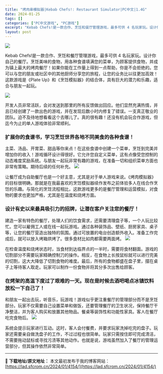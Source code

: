 ```yaml
---
title: "烤肉串模拟器|Kebab Chefs!: Restaurant Simulator|PC中文|1.4G"
date: 2024-01-25
tags: []
categories: ["PC中文游戏", "PC游戏"]
excerpt: "Kebab Chefs!是一款合作、烹饪和餐厅管理游戏，最多可供 4 名玩家玩。设计你自己的餐厅。烹饪美味的食物，用各种食谱填满您的菜单，为顾客提供食物，并成为镇上最大的烤肉餐厅！如果你能在工作量上得到一点帮助，你是不会拒绝的。您可以与您的朋友或社区中的其他厨师分享您的旅程，让您的业务比以往更加高效&hellip;"
layout: post
---
```


<img class="rich_pages wxw-img aligncenter" src="https://lad.sfcrom.cn/wp-content/uploads/2024/01/20240125082644-a9fe6.jpeg" data-imgfileid="110004211" data-ratio="0.4673913043478261" data-type="jpeg" data-w="460" data-imgqrcoded="1" />

Kebab Chefs!是一款合作、烹饪和餐厅管理游戏，最多可供 4 名玩家玩。设计你自己的餐厅。烹饪美味的食物，用各种食谱填满您的菜单，为顾客提供食物，并成为镇上最大的烤肉餐厅！如果你能在工作量上得到一点帮助，你是不会拒绝的。您可以与您的朋友或社区中的其他厨师分享您的旅程，让您的业务比以往更加高效！这款游戏是《Plate Up》和《烹饪模拟器》的结合体，具有巨大的潜力和乐趣，适合与朋友一起玩。

<img class="rich_pages wxw-img" src="https://lad.sfcrom.cn/wp-content/uploads/2024/01/20240125082644-37b6c.jpeg" data-imgfileid="110004205" data-ratio="0.5625" data-type="jpeg" data-w="1920" />

开发人员非常活跃，会对发送到那里的所有反馈做出回应。他们显然充满热情，并且已经创建了一款出色的游戏，并在发现后数小时内修复了错误。一支真正敬业的团队。迫不及待地想看看这个去哪儿了。真的很有趣！还没有机会玩合作游戏，但迄今为止的单人游戏体验非常顺利。
<h3>扩展你的食谱书，学习烹饪世界各地不同美食的各种食谱！</h3>
主菜、汤品、开胃菜、甜品等你来点！在这些食谱中创建一个菜单，烹饪到完美并增加你的收入！游戏循环设计得很好。它允许您自定义菜单，这有点像受您控制的动态难度奖励系统。与朋友一起玩非常有趣的游戏，在准备一切和组织菜单方面也非常有策略。期待后续的任何补充。

<img class="rich_pages wxw-img" src="https://lad.sfcrom.cn/wp-content/uploads/2024/01/20240125082644-64c1c.jpeg" data-imgfileid="110004206" data-ratio="0.5625" data-type="jpeg" data-w="1920" />

让餐厅成为自助餐厅也是一个好主意，尤其是对于单人游戏来说。《烤肉模拟器》的目标很明确，那就是在我最喜欢的烹饪模拟器续作发布之前体验多人在线合作烹饪的乐趣。与简化的烹饪流程相比，这款游戏更多的是餐厅管理和运营模拟，对食物的要求也更加严格，尤其是在温度和烧烤方面。
<h3>设计有史以来最具吸引力的招牌，让潜在客户关注您的餐厅！</h3>
建造一家有特色的餐厅，处理人们的饮食需求，还需要清理盘子等，一个人玩比较忙。您可以雇佣工人或在线一起玩游戏。通过各种装饰品、壁纸、厨房家具、桌子等，让您的餐厅营造出独特的氛围。通过可放置的电台创造额外收入。准备工作完成后，就可以放入烤箱烘烤了。很多食材比如肉都需要两面烤。

<img class="rich_pages wxw-img" src="https://lad.sfcrom.cn/wp-content/uploads/2024/01/20240125082645-6d8ec.jpeg" data-imgfileid="110004207" data-ratio="0.5625" data-type="jpeg" data-w="1920" />

在检查温度和烧烤状态时，当食材到达临界点的一半时，需要将食材翻面。游戏的切割部分不需要玩家精确控制刀的操作。相反，在食物上长按鼠标就可以进行完美的切割，这大大降低了切割食物的难度。最后，所有的食物都盛在盘子里，摆在桌子上等待客人取走。玩家可以制作一份食物并将其分多次出售给顾客。
<h3>在烤架的高温下度过了艰难的一天。现在是时候去酒吧喝点冰镇饮料放松一下自己了！</h3>
和朋友一起出去玩，听音乐，玩游戏！游戏似乎更注重餐厅的管理部分而不是烹饪部分。玩家不仅需要自己设置菜单和做饭，还要管理餐厅的卫生状况，保持餐厅干净整洁，并为客人购买和放置其他物品。餐桌等装饰性和功能性家具。客人在餐厅吃完食物后。

<img class="rich_pages wxw-img" src="https://lad.sfcrom.cn/wp-content/uploads/2024/01/20240125082645-72831.jpeg" data-imgfileid="110004208" data-ratio="0.5625" data-type="jpeg" data-w="1920" />

系统会提示玩家进行互动。这时，客人会付餐费，并要求玩家洗掉吃完的盘子。玩家还需要亲自做洗盘子的工作，不过过程也很简单。玩家只需按住即可完成清洁，不需要拖动鼠标或寻找污渍等其他动作。也就是说，游戏虽然加入了餐厅的管理运营部分，但其操作依然非常简单。

---
📖 **下载地址/原文地址：** 本文最初发布于我的博客网站：[https://lad.sfcrom.cn/2024/01/4154/](https://lad.sfcrom.cn/2024/01/4154/)
